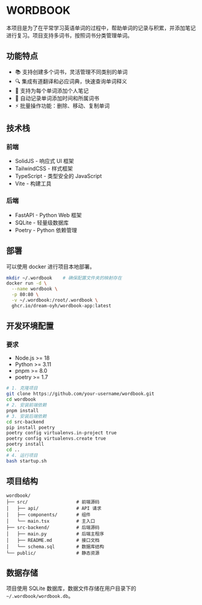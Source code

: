 # WORDBOOK

本项目是为了在平常学习英语单词的过程中，帮助单词的记录与积累，并添加笔记进行复习。项目支持多词书，按照词书分类管理单词。

## 功能特点

- 📚 支持创建多个词书，灵活管理不同类别的单词
- 🔍 集成有道翻译和必应词典，快速查询单词释义
- 📝 支持为每个单词添加个人笔记
- 🔄 自动记录单词添加时间和所属词书
- ⚡ 批量操作功能：删除、移动、复制单词

## 技术栈

### 前端

- SolidJS - 响应式 UI 框架
- TailwindCSS - 样式框架
- TypeScript - 类型安全的 JavaScript
- Vite - 构建工具

### 后端

- FastAPI - Python Web 框架
- SQLite - 轻量级数据库
- Poetry - Python 依赖管理

## 部署

可以使用 docker 进行项目本地部署。

```sh
mkdir ~/.wordbook    # 确保配置文件夹的映射存在
docker run -d \
  --name wordbook \
  -p 80:80 \
  -v ~/.wordbook:/root/.wordbook \
  ghcr.io/dream-oyh/wordbook-app:latest
```

## 开发环境配置

### 要求

- Node.js >= 18
- Python >= 3.11
- pnpm >= 8.0
- poetry >= 1.7

```bash
# 1. 克隆项目
git clone https://github.com/your-username/wordbook.git
cd wordbook
# 2. 安装前端依赖
pnpm install
# 3. 安装后端依赖
cd src-backend
pip install poetry
poetry config virtualenvs.in-project true
poetry config virtualenvs.create true
poetry install
cd ..
# 4. 运行项目
bash startup.sh
```

## 项目结构

```
wordbook/
├── src/                  # 前端源码
│   ├── api/              # API 请求
│   ├── components/       # 组件
│   └── main.tsx          # 主入口
├── src-backend/          # 后端源码
│   ├── main.py           # 后端主程序
│   ├── README.md         # 接口文档
│   └── schema.sql        # 数据库结构
└── public/               # 静态资源
```

## 数据存储

项目使用 SQLite 数据库，数据文件存储在用户目录下的 `~/.wordbook/wordbook.db`。

